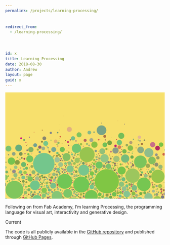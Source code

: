 ```yaml
---
permalink: /projects/learning-processing/


redirect_from:
  - /learning-processing/



id: x
title: Learning Processing
date: 2018-08-30
author: Andrew
layout: page
guid: x
---
```


<img src="/assets/2018/08/circle-packing6-sm.png" alt=""     class="alignnone size-full wp-image-2313" />

Following on from Fab Academy, I&#8217;m learning Processing, the programming language for visual art, interactivity and generative design. 

<span class="label">Current</span>

<!--more-->


The code is all publicly available in the [GitHub repository](https://github.com/andrewsleigh/learning-processing) and published through [GitHub Pages](https://andrewsleigh.github.io/learning-processing).
